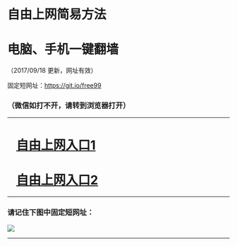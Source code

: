 ﻿# 自由上网简易方法

# 电脑、手机一键翻墙

（2017/09/18 更新，网址有效）

固定短网址：https://git.io/free99

### （微信如打不开，请转到浏览器打开）


***





# &nbsp;&nbsp; <a href="http://ft329423266.fwq-tz1005.info/fwqtz01.html?t=091800116471 " target="_blank">自由上网入口1</a>
# &nbsp;&nbsp; <a href="http://ft1958810337.fwq-tz1006.info/fwqtz02.html?t=09180013743 " target="_blank">自由上网入口2</a>
***

### 请记住下图中固定短网址：

<img src="https://s3-us-west-2.amazonaws.com/fwq-1001/yjfq-20170905okok.png" /> 


***

